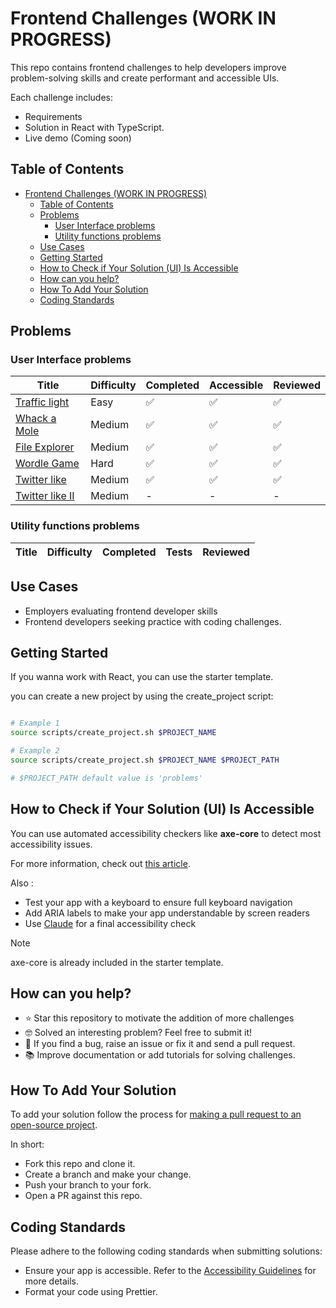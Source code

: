 # Frontend Challenges (WORK IN PROGRESS)

This repo contains frontend challenges to help developers improve problem-solving skills and create performant and accessible UIs.

Each challenge includes:

- Requirements
- Solution in React with TypeScript.
- Live demo (Coming soon)

## Table of Contents

- [Frontend Challenges (WORK IN PROGRESS)](#frontend-challenges-work-in-progress)
  - [Table of Contents](#table-of-contents)
  - [Problems](#problems)
    - [User Interface problems](#user-interface-problems)
    - [Utility functions problems](#utility-functions-problems)
  - [Use Cases](#use-cases)
  - [Getting Started](#getting-started)
  - [How to Check if Your Solution (UI) Is Accessible](#how-to-check-if-your-solution-ui-is-accessible)
  - [How can you help?](#how-can-you-help)
  - [How To Add Your Solution](#how-to-add-your-solution)
  - [Coding Standards](#coding-standards)

## Problems

### User Interface problems

<p align="center">

| Title                                         | Difficulty | Completed | Accessible | Reviewed |
| --------------------------------------------- | ---------- | --------- | ---------- | -------- |
| [Traffic light](/problems/traffic-light/)     | Easy       | ✅        | ✅         | ✅       |
| [Whack a Mole](/problems/whack-a-mole/)       | Medium     | ✅        | ✅         | ✅       |
| [File Explorer](/problems/file-explorer/)     | Medium     | ✅        | ✅         | ✅       |
| [Wordle Game](/problems/wordle-game/)         | Hard       | ✅        | ✅         | ✅       |
| [Twitter like](/problems/twitter-like/)       | Medium     | ✅        | ✅         | ✅       |
| [Twitter like II](/problems/twitter-like-II/) | Medium     | -         | -          | -        |

</p>

### Utility functions problems

  <p align="center">

| Title | Difficulty | Completed | Tests | Reviewed |
| ----- | ---------- | --------- | ----- | -------- |

## Use Cases

- Employers evaluating frontend developer skills
- Frontend developers seeking practice with coding challenges.

## Getting Started

If you wanna work with React, you can use the starter template.

you can create a new project by using the create_project script:

```bash

# Example 1
source scripts/create_project.sh $PROJECT_NAME

# Example 2
source scripts/create_project.sh $PROJECT_NAME $PROJECT_PATH

# $PROJECT_PATH default value is 'problems'
```

## How to Check if Your Solution (UI) Is Accessible

You can use automated accessibility checkers like **axe-core** to detect most accessibility issues.

For more information, check out [this article](https://larsmagnus.co/blog/how-to-test-for-accessibility-with-axe-core-in-next-js-and-react).

Also :

- Test your app with a keyboard to ensure full keyboard navigation
- Add ARIA labels to make your app understandable by screen readers
- Use [Claude](https://claude.ai/new) for a final accessibility check

> [!NOTE]  
> axe-core is already included in the starter template.

## How can you help?

- ⭐️ Star this repository to motivate the addition of more challenges
- 🤓 Solved an interesting problem? Feel free to submit it!
- 🐞 If you find a bug, raise an issue or fix it and send a pull request.
- 📚 Improve documentation or add tutorials for solving challenges.

## How To Add Your Solution

To add your solution follow the process for [making a pull request to an open-source project](https://github.com/gabrieldemarmiesse/getting_started_open_source).

In short:

- Fork this repo and clone it.
- Create a branch and make your change.
- Push your branch to your fork.
- Open a PR against this repo.

## Coding Standards

Please adhere to the following coding standards when submitting solutions:

- Ensure your app is accessible. Refer to the [Accessibility Guidelines](#how-to-check-if-your-solution-ui-is-accessible) for more details.
- Format your code using Prettier.
